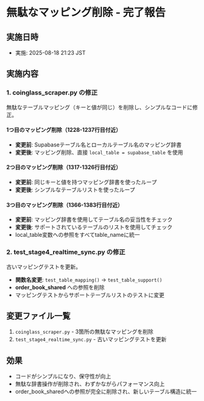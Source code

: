 # 無駄なマッピング削除 - 完了報告

## 実施日時
- 実施: 2025-08-18 21:23 JST

## 実施内容

### 1. coinglass_scraper.py の修正
無駄なテーブルマッピング（キーと値が同じ）を削除し、シンプルなコードに修正。

#### 1つ目のマッピング削除（1228-1237行目付近）
- **変更前**: Supabaseテーブル名とローカルテーブル名のマッピング辞書
- **変更後**: マッピング削除、直接 `local_table = supabase_table` を使用

#### 2つ目のマッピング削除（1317-1326行目付近）
- **変更前**: 同じキーと値を持つマッピング辞書を使ったループ
- **変更後**: シンプルなテーブルリストを使ったループ

#### 3つ目のマッピング削除（1366-1383行目付近）
- **変更前**: マッピング辞書を使用してテーブル名の妥当性をチェック
- **変更後**: サポートされているテーブルのリストを使用してチェック
- local_table変数への参照をすべてtable_nameに統一

### 2. test_stage4_realtime_sync.py の修正
古いマッピングテストを更新。

- **関数名変更**: `test_table_mapping()` → `test_table_support()`
- **order_book_shared** への参照を削除
- マッピングテストからサポートテーブルリストのテストに変更

## 変更ファイル一覧
1. `coinglass_scraper.py` - 3箇所の無駄なマッピングを削除
2. `test_stage4_realtime_sync.py` - 古いマッピングテストを更新

## 効果
- コードがシンプルになり、保守性が向上
- 無駄な辞書操作が削除され、わずかながらパフォーマンス向上
- order_book_sharedへの参照が完全に削除され、新しいテーブル構造に統一